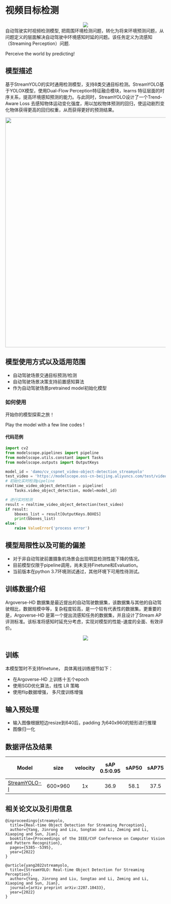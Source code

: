 

# 视频目标检测 
<div align=center>
<img src="res/latency-aware.gif">
</div>
自动驾驶实时视频检测模型, 把周围环境检测问题，转化为将来环境预测问题，从问题定义的层面解决自动驾驶中环境感知时延的问题。该任务定义为流感知（Streaming Perception）问题.

Perceive the world by predicting!

## 模型描述

基于StreamYOLO的实时通用检测模型，支持8类交通目标检测。StreamYOLO基于YOLOX模型，使用Dual-Flow Perception特征融合模块，learns 特征层面的时序关系，提高环境感知预测的能力。与此同时，StreamYOLO设计了一个Trend-Aware Loss 去感知物体运动变化强度，用以加权物体预测的回归，使运动剧烈变化物体获得更高的回归权重，从而获得更好的预测结果。

<p align='center'>
  <img src='res/train.png' width='721'/>
</p>


## 模型使用方式以及适用范围

- 自动驾驶场景交通目标预测/检测
- 自动驾驶场景决策支持前置感知算法
- 作为自动驾驶场景pretrained model初始化模型

### 如何使用

开始你的模型探索之旅！

Play the model with a few line codes !

#### 代码范例
<!--- 本session里的python代码段，将被ModelScope模型页面解析为快速开始范例--->
```python
import cv2
from modelscope.pipelines import pipeline
from modelscope.utils.constant import Tasks
from modelscope.outputs import OutputKeys

model_id = 'damo/cv_cspnet_video-object-detection_streamyolo'
test_video = 'https://modelscope.oss-cn-beijing.aliyuncs.com/test/videos/test_realtime_vod.mp4'
# 初始化实时检测pipeline
realtime_video_object_detection = pipeline(
    Tasks.video_object_detection, model=model_id)

# 进行实时检测 
result = realtime_video_object_detection(test_video)
if result:
    bboxes_list = result[OutputKeys.BOXES]
    print(bboxes_list)
else:
    raise ValueError('process error')
```

## 模型局限性以及可能的偏差
- 对于非自动驾驶前置摄象机场景会出现明显检测性能下降的情况。
- 目前模型仅限于pipeline调用，尚未支持Finetune和Evaluation。
- 当前版本在python 3.7环境测试通过，其他环境下可用性待测试。

## 训练数据介绍

Argoverse-HD 数据集是最近提出的自动驾驶数据集，该数据集与其他的自动驾驶相比，数据规模中等，复杂程度较高，是一个较有代表性的数据集。更重要的是，Argoverse-HD 是第一个提出流感知任务的数据集，并且设计了Stream AP评测标准。该标准将感知时延充分考虑，实现对模型的性能-速度的全面、有效评价。
<div align=center>
<img src="res/datasets.png">
</div>

## 训练
本模型暂时不支持finetune， 具体离线训练细节如下：
- 在Argoverse-HD 上训练十五个epoch
- 使用SGD优化算法，线性 LR 策略
- 使用flip数据增强， 多尺度训练增强

## 输入预处理
- 输入图像根据短边resize到640后，padding 为640x960的矩形进行推理
- 图像归一化


## 数据评估及结果

|Model |size |velocity | sAP<br>0.5:0.95 | sAP50 |sAP75| weights | COCO pretrained weights |
| ------        |:---: | :---:       |:---:     |:---:  | :---: | :----: | :----: |
|[StreamYOLO-l](https://arxiv.org/pdf/2207.10433.pdf)    |600×960  |1x  |36.9 |58.1| 37.5 |[official](https://github.com/yancie-yjr/StreamYOLO/releases/download/0.1.0rc/l_s50_one_x.pth) |[official](https://github.com/yancie-yjr/StreamYOLO/releases/download/0.1.0rc/yolox_l.pth) |


## 相关论文以及引用信息
```
@inproceedings{streamyolo,
  title={Real-time Object Detection for Streaming Perception},
  author={Yang, Jinrong and Liu, Songtao and Li, Zeming and Li, Xiaoping and Sun, Jian},
  booktitle={Proceedings of the IEEE/CVF Conference on Computer Vision and Pattern Recognition},
  pages={5385--5395},
  year={2022}
}

@article{yang2022streamyolo,
  title={StreamYOLO: Real-time Object Detection for Streaming Perception},
  author={Yang, Jinrong and Liu, Songtao and Li, Zeming and Li, Xiaoping and Sun, Jian},
  journal={arXiv preprint arXiv:2207.10433},
  year={2022}
}

```

